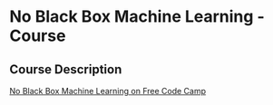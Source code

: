 # No Black Box Machine Learning - Course

## Course Description

[No Black Box Machine Learning on Free Code Camp](https://youtu.be/vDDjtwQDw2k?si=CXLKcRx3ifIpMYhb)
